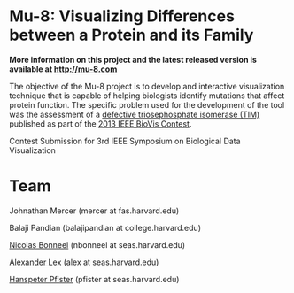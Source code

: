 Mu-8: Visualizing Differences between a Protein and its Family
======

**More information on this project and the latest released version is available at http://mu-8.com**



The objective of the Mu-8 project is to develop and interactive visualization technique that is capable of helping biologists identify mutations that affect protein function. The specific problem used for the development of the tool was the assessment of a [defective triosephosphate isomerase (TIM)](http://www.ncbi.nlm.nih.gov/pubmed/21839742) published as part of the [2013 IEEE BioVis Contest](http://www.biovis.net/year/2013/info/contest).



Contest Submission for 3rd IEEE Symposium on Biological Data Visualization

Team
========

Johnathan Mercer (mercer at fas.harvard.edu) 

Balaji Pandian (balajipandian at college.harvard.edu) 

[Nicolas Bonneel](http://people.seas.harvard.edu/~nbonneel/) (nbonneel at seas.harvard.edu)

[Alexander Lex](http://alexander-lex.com) (alex at seas.harvard.edu) 

[Hanspeter Pfister](http://gvi.seas.harvard.edu/pfister) (pfister at seas.harvard.edu)
